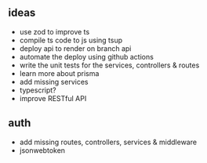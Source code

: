 ## ideas

- use zod to improve ts
- compile ts code to js using tsup
- deploy api to render on branch api
- automate the deploy using github actions
- write the unit tests for the services, controllers & routes
- learn more about prisma
- add missing services
- typescript?
- improve RESTful API

## auth

- add missing routes, controllers, services & middleware
- jsonwebtoken
